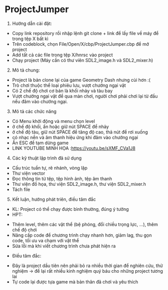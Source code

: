 # ProjectJumper
1. Hướng dẫn cài đặt:
- Copy link repository rồi nhập lệnh git clone + link để lấy file về máy để trong tệp X bất kì
- Trên codeblock, chọn File/Open/X/cbp/ProjectJumper.cbp để mở project
- Add tất cả các file trong tệp X/hnrsc vào project
- Chạy project (Máy cần có thư viên SDL2_image.h và SDL2_mixer.h)
2. Mô tả chung:
- Project là bản clone lại của game Geometry Dash nhưng cùi hơn :(
- Trò chơi thuộc thể loại phiêu lưu, vượt chướng ngại vật
- Có 2 chế độ chơi cơ bản là khối nhảy và tàu bay
- Vượt chướng ngại vật để qua màn chơi, người chơi phải chơi lại từ đầu nếu đâm vào chướng ngại.
3. Mô tả các chức năng
- Có Menu khởi động và menu chọn level
- ở chế độ khối, ấn hoặc giữ nút SPACE để nhảy
- ở chế độ tàu, giữ nút SPACE để tăng độ cao, thả nút để rơi xuống
- có nhạc nền và âm thanh hiệu ứng khi đâm vào chướng ngại
- Ấn ESC để tạm dừng game
- LINK YOUTUBE MINH HỌA :https://youtu.be/sXMF_CVa1J8
4. Các kỹ thuật lập trình đã sử dụng
- Cấu trúc tuần tự, rẽ nhánh, vòng lặp
- Thư viện vector
- Đọc thông tin từ tệp, tệp hình ảnh, tệp âm thanh
- Thư viện đồ họa, thư viện SDL2_image.h, thư viện SDL2_mixer.h
- Tách file
5. Kết luận, hướng phát triên, điều tâm đắc
- KL: Project có thể chạy được bình thường, đúng ý tưởng
- HPT: 
+ Thêm level, thêm các vật thể (bệ phóng, đổi chiều trọng lực, ...), thêm chế độ chơi
+ Nâng cấp code để chương trình chạy nhanh hơn, giảm lag, thu gọn code, tối ưu va chạm với vật thể
+ Sửa lỗi mà khi viết chương trình chưa phát hiện ra
- Điều tâm đắc: 
+ Đây là project dầu tiên nên phải bỏ ra nhiều thời gian để nghiên cứu, thử nghiệm -> để lại rất nhiều kinh nghiệm quý báu cho những project tương lai
+ Tự code lại được tựa game mà bản thân đã chơi và yêu thích
